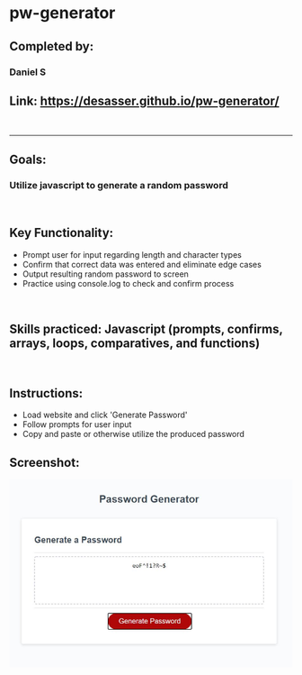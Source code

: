 # pw-generator

## Completed by: 
### Daniel S

## Link: https://desasser.github.io/pw-generator/

<br />

- - - - 

## Goals: 
### Utilize javascript to generate a random password

<br />

## Key Functionality:
* Prompt user for input regarding length and character types
* Confirm that correct data was entered and eliminate edge cases
* Output resulting random password to screen
* Practice using console.log to check and confirm process

<br />

## Skills practiced: Javascript (prompts, confirms, arrays, loops, comparatives, and functions)

<br />

## Instructions:
* Load website and click 'Generate Password'
* Follow prompts for user input
* Copy and paste or otherwise utilize the produced password

## Screenshot: 
<img src="Generated password.jpg" alt="Password generator results">